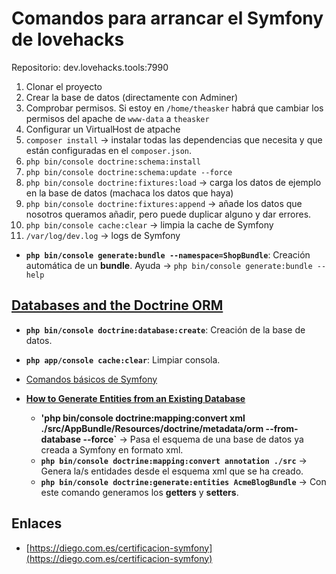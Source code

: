 # Comandos para arrancar el Symfony de lovehacks

Repositorio: dev.lovehacks.tools:7990


  1. Clonar el proyecto
  2. Crear la base de datos (directamente con Adminer)
  3. Comprobar permisos. Si estoy en `/home/theasker` habrá que cambiar los permisos del apache de `www-data` a `theasker`
  4. Configurar un VirtualHost de atpache
  5. `composer install` -> instalar todas las dependencias que necesita y que están configuradas en el `composer.json`.
  6. `php bin/console doctrine:schema:install`
  7. `php bin/console doctrine:schema:update --force`
  8. `php bin/console doctrine:fixtures:load` -> carga los datos de ejemplo en la base de datos (machaca los datos que haya)
  9. `php bin/console doctrine:fixtures:append` -> añade los datos que nosotros queramos añadir, pero puede duplicar alguno y dar errores.
  10. `php bin/console cache:clear` -> limpia la cache de Symfony
  11. `/var/log/dev.log` -> logs de Symfony
   
  * **`php bin/console generate:bundle --namespace=ShopBundle`**: Creación automática de un **bundle**. Ayuda -> `php bin/console generate:bundle --help`
  


## [Databases and the Doctrine ORM](https://symfony.com/doc/current/doctrine.html)

  * **`php bin/console doctrine:database:create`**: Creación de la base de datos.
  * **`php app/console cache:clear`**: Limpiar consola.
  * [Comandos básicos de Symfony](http://ignaciofarre.com/blog/comandos-basicos-para-empezar-con-symfony3/)

  * **[How to Generate Entities from an Existing Database](http://symfony.com/doc/current/doctrine/reverse_engineering.html)**
	  * **'php bin/console doctrine:mapping:convert xml ./src/AppBundle/Resources/doctrine/metadata/orm --from-database --force`** -> Pasa el esquema de una base de datos ya creada a Symfony en formato xml.
	  * **`php bin/console doctrine:mapping:convert annotation ./src`** -> Genera la/s entidades desde el esquema xml que se ha creado.
	  * **`php bin/console doctrine:generate:entities AcmeBlogBundle`** -> Con este comando generamos los **getters** y **setters**.


## Enlaces

 * [https://diego.com.es/certificacion-symfony](https://diego.com.es/certificacion-symfony)